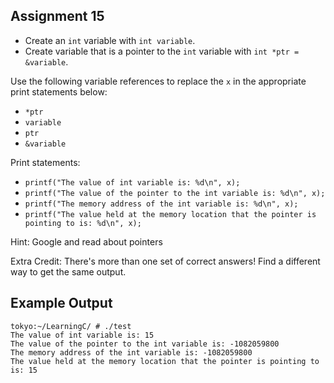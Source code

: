 ## Assignment 15
+ Create an `int` variable with `int variable`.
+ Create variable that is a pointer to the `int` variable with `int *ptr = &variable`.

Use the following variable references to replace the `x` in the appropriate print statements below:
+ `*ptr`
+ `variable`
+ `ptr`
+ `&variable`

Print statements:
+ `printf("The value of int variable is: %d\n", x);`
+ `printf("The value of the pointer to the int variable is: %d\n", x);`
+ `printf("The memory address of the int variable is: %d\n", x);`
+ `printf("The value held at the memory location that the pointer is pointing to is: %d\n", x);`

Hint: Google and read about pointers

Extra Credit: There's more than one set of correct answers! Find a different way to get the same output. 

## Example Output
```terminal_session
tokyo:~/LearningC/ # ./test                                        
The value of int variable is: 15
The value of the pointer to the int variable is: -1082059800
The memory address of the int variable is: -1082059800
The value held at the memory location that the pointer is pointing to is: 15
```
